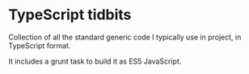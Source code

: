 # TypeScript tidbits

Collection of all the standard generic code I typically use in project, in TypeScript format.

It includes a grunt task to build it as ES5 JavaScript.